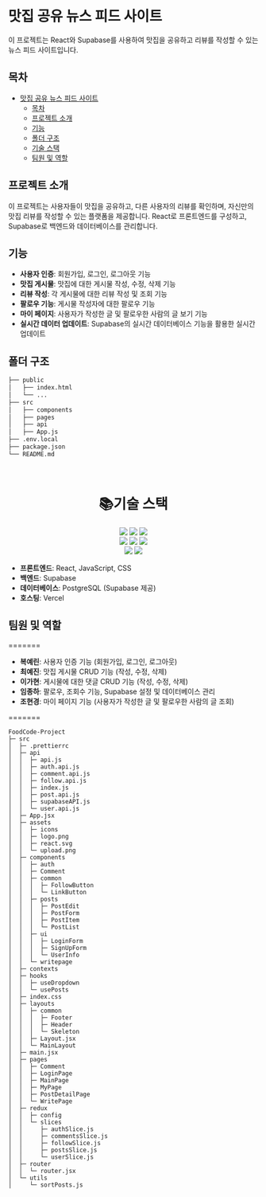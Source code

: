 # 맛집 공유 뉴스 피드 사이트

이 프로젝트는 React와 Supabase를 사용하여 맛집을 공유하고 리뷰를 작성할 수 있는 뉴스 피드 사이트입니다.

## 목차

- [맛집 공유 뉴스 피드 사이트](#맛집-공유-뉴스-피드-사이트)
  - [목차](#목차)
  - [프로젝트 소개](#프로젝트-소개)
  - [기능](#기능)
  - [폴더 구조](#폴더-구조)
  - [기술 스택](#기술-스택)
  - [팀원 및 역할](#팀원-및-역할)

## 프로젝트 소개

이 프로젝트는 사용자들이 맛집을 공유하고, 다른 사용자의 리뷰를 확인하며, 자신만의 맛집 리뷰를 작성할 수 있는 플랫폼을 제공합니다. React로 프론트엔드를 구성하고, Supabase로 백엔드와 데이터베이스를 관리합니다.

## 기능

- **사용자 인증**: 회원가입, 로그인, 로그아웃 기능
- **맛집 게시물**: 맛집에 대한 게시물 작성, 수정, 삭제 기능
- **리뷰 작성**: 각 게시물에 대한 리뷰 작성 및 조회 기능
- **팔로우 기능**: 게시물 작성자에 대한 팔로우 기능
- **마이 페이지**: 사용자가 작성한 글 및 팔로우한 사람의 글 보기 기능
- **실시간 데이터 업데이트**: Supabase의 실시간 데이터베이스 기능을 활용한 실시간 업데이트

## 폴더 구조

```bash
├── public
│   ├── index.html
│   └── ...
├── src
│   ├── components
│   ├── pages
│   ├── api
│   ├── App.js
├── .env.local
├── package.json
└── README.md
```

<br/>
<div align=center><h1>📚기술 스택</h1>
<img src="https://img.shields.io/badge/html5-E34F26?style=for-the-badge&logo=html5&logoColor=white">
<img src="https://img.shields.io/badge/css-1572B6?style=for-the-badge&logo=css3&logoColor=white"> 
<img src="https://img.shields.io/badge/javascript-F7DF1E?style=for-the-badge&logo=javascript&logoColor=black"><br/>

<img src="https://img.shields.io/badge/react-61DAFB?style=for-the-badge&logo=react&logoColor=black">
<img src="https://img.shields.io/badge/styledcomponents-DB7093?style=for-the-badge&logo=styledcomponents&logoColor=white">
<img src="https://img.shields.io/badge/redux-764ABC?style=for-the-badge&logo=redux&logoColor=white"> <br/>
<img src="https://img.shields.io/badge/supabase-3FCF8E?style=for-the-badge&logo=supabase&logoColor=white">
<img src="https://img.shields.io/badge/vercel-000000?style=for-the-badge&logo=vercel&logoColor=white">

</div>

- **프론트엔드**: React, JavaScript, CSS
- **백엔드**: Supabase
- **데이터베이스**: PostgreSQL (Supabase 제공)
- **호스팅**: Vercel

## 팀원 및 역할

=======

- **복예린**: 사용자 인증 기능 (회원가입, 로그인, 로그아웃)
- **최예진**: 맛집 게시물 CRUD 기능 (작성, 수정, 삭제)
- **이가현**: 게시물에 대한 댓글 CRUD 기능 (작성, 수정, 삭제)
- **임종하**: 팔로우, 조회수 기능, Supabase 설정 및 데이터베이스 관리
- **조현경**: 마이 페이지 기능 (사용자가 작성한 글 및 팔로우한 사람의 글 조회)

=======

```
FoodCode-Project
├─ src
│  ├─ .prettierrc
│  ├─ api
│  │  ├─ api.js
│  │  ├─ auth.api.js
│  │  ├─ comment.api.js
│  │  ├─ follow.api.js
│  │  ├─ index.js
│  │  ├─ post.api.js
│  │  ├─ supabaseAPI.js
│  │  └─ user.api.js
│  ├─ App.jsx
│  ├─ assets
│  │  ├─ icons
│  │  ├─ logo.png
│  │  ├─ react.svg
│  │  └─ upload.png
│  ├─ components
│  │  ├─ auth
│  │  ├─ Comment
│  │  ├─ common
│  │  │  ├─ FollowButton
│  │  │  └─ LinkButton
│  │  ├─ posts
│  │  │  ├─ PostEdit
│  │  │  ├─ PostForm
│  │  │  ├─ PostItem
│  │  │  └─ PostList
│  │  ├─ ui
│  │  │  ├─ LoginForm
│  │  │  ├─ SignUpForm
│  │  │  └─ UserInfo
│  │  └─ writepage
│  ├─ contexts
│  ├─ hooks
│  │  ├─ useDropdown
│  │  └─ usePosts
│  ├─ index.css
│  ├─ layouts
│  │  ├─ common
│  │  │  ├─ Footer
│  │  │  ├─ Header
│  │  │  └─ Skeleton
│  │  ├─ Layout.jsx
│  │  └─ MainLayout
│  ├─ main.jsx
│  ├─ pages
│  │  ├─ Comment
│  │  ├─ LoginPage
│  │  ├─ MainPage
│  │  ├─ MyPage
│  │  ├─ PostDetailPage
│  │  └─ WritePage
│  ├─ redux
│  │  ├─ config
│  │  └─ slices
│  │     ├─ authSlice.js
│  │     ├─ commentsSlice.js
│  │     ├─ followSlice.js
│  │     ├─ postsSlice.js
│  │     └─ userSlice.js
│  ├─ router
│  │  └─ router.jsx
│  └─ utils
│     └─ sortPosts.js


```
